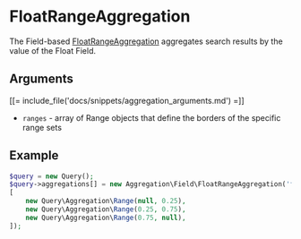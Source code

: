 # FloatRangeAggregation

The Field-based [FloatRangeAggregation](../../api/php_api/php_api_reference/classes/Ibexa-Contracts-Core-Repository-Values-Content-Query-Aggregation-Field-FloatRangeAggregation.html) aggregates search results by the value of the Float Field.

## Arguments

[[= include_file('docs/snippets/aggregation_arguments.md') =]]
- `ranges` - array of Range objects that define the borders of the specific range sets

## Example

``` php
$query = new Query();
$query->aggregations[] = new Aggregation\Field\FloatRangeAggregation('float', 'product', 'weight',
[
    new Query\Aggregation\Range(null, 0.25),
    new Query\Aggregation\Range(0.25, 0.75),
    new Query\Aggregation\Range(0.75, null),
]);
```
